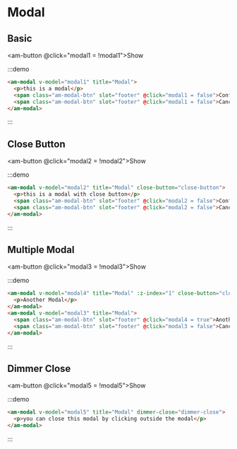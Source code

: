 # Modal

## Basic

<am-button @click="modal1 = !modal1">Show</am-button>

:::demo
```html
<am-modal v-model="modal1" title="Modal">
  <p>this is a modal</p>
  <span class="am-modal-btn" slot="footer" @click="modal1 = false">Confirm</span>
  <span class="am-modal-btn" slot="footer" @click="modal1 = false">Cancel</span>
</am-modal>
```
:::

## Close Button

<am-button @click="modal2 = !modal2">Show</am-button>

:::demo
```html
<am-modal v-model="modal2" title="Modal" close-button="close-button">
  <p>this is a modal with close button</p>
  <span class="am-modal-btn" slot="footer" @click="modal2 = false">Confirm</span>
  <span class="am-modal-btn" slot="footer" @click="modal2 = false">Cancel</span>
</am-modal>
```
:::

## Multiple Modal

<am-button @click="modal3 = !modal3">Show</am-button>

:::demo
```html
<am-modal v-model="modal4" title="Modal" :z-index="1" close-button="close-button">
  <p>Another Modal</p>
</am-modal>
<am-modal v-model="modal3" title="Modal">
  <span class="am-modal-btn" slot="footer" @click="modal4 = true">Another</span>
  <span class="am-modal-btn" slot="footer" @click="modal3 = false">Cancel</span>
</am-modal>
```
:::

## Dimmer Close

<am-button @click="modal5 = !modal5">Show</am-button>

:::demo
```html
<am-modal v-model="modal5" title="Modal" dimmer-close="dimmer-close">
  <p>you can close this modal by clicking outside the modal</p>
</am-modal>
```
:::

<script>
import PageMixin from '@/mixins/page'

export default {
  mixins: [
    PageMixin,
  ],
  data () {
    return {
      modal1: false,
      modal2: false,
      modal3: false,
      modal4: false,
      modal5: false,
    }
  },
}
</script>

